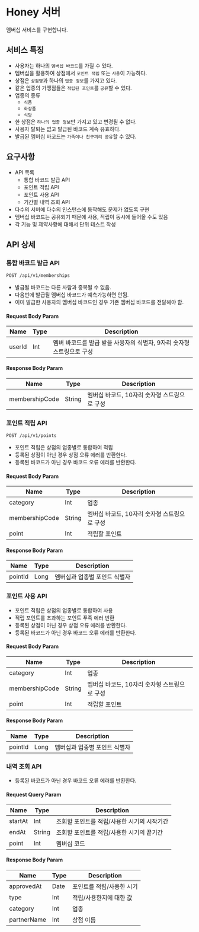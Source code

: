 # Honey 서버

멤버십 서비스를 구현합니다.

## 서비스 특징

- 사용자는 하나의 `멤버십 바코드`를 가질 수 있다.
- 멤버십을 활용하여 상점에서 `포인트 적립` 또는 `사용`이 가능하다.
- 상점은 `상점명`과 하나의 `업종 정보`를 가지고 있다.
- 같은 업종의 가맹점들은 `적립된 포인트`를 `공유`할 수 있다.
- 업종의 종류
    - `식품`
    - `화장품`
    - `식당`
- 한 상점은 `하나의 업종 정보`만 가지고 있고 변경될 수 없다.
- 사용자 탈퇴는 없고 발급된 바코드 계속 유효하다.
- 발급된 멤버십 바코드는 `가족이나 친구끼리 공유`할 수 있다.

## 요구사항

- API 목록
    - 통합 바코드 발급 API
    - 포인트 적립 API
    - 포인트 사용 API
    - 기간별 내역 조회 API
- 다수의 서버에 다수의 인스턴스에 동작해도 문제가 없도록 구현
- 멤버십 바코드는 공유되기 때문에 사용, 적립이 동시에 들어올 수도 있음
- 각 기능 및 제약사항에 대해서 단위 테스트 작성

## API 상세

### 통합 바코드 발급 API

```
POST /api/v1/memberships
```

- 발급될 바코드는 다른 사람과 중복될 수 없음.
- 다음번에 발급될 멤버십 바코드가 예측가능하면 안됨.
- 이미 발급한 사용자의 멤버십 바코드인 경우 기존 멤버십 바코드를 전달해야 함.

#### Request Body Param

| Name   | Type | Description                               | 
|--------|------|-------------------------------------------|
| userId | Int  | 멤버 바코드를 발급 받을 사용자의 식별자, 9자리 숫자형 스트링으로 구성 |

#### Response Body Param

| Name           | Type   | Description                 | 
|----------------|--------|-----------------------------|
| membershipCode | String | 멤버십 바코드, 10자리 숫자형 스트링으로 구성  |

### 포인트 적립 API

```
POST /api/v1/points
```

- 포인트 적립은 상점의 업종별로 통합하여 적립
- 등록된 상점이 아닌 경우 상점 오류 에러를 반환한다.
- 등록된 바코드가 아닌 경우 바코드 오류 에러를 반환한다.

#### Request Body Param

| Name           | Type   | Description                | 
|----------------|--------|----------------------------|
| category         | Int    | 업종                      |
| membershipCode | String | 멤버십 바코드, 10자리 숫자형 스트링으로 구성 |
| point          | Int    | 적립할 포인트                    |

#### Response Body Param

| Name    | Type | Description      |
|---------|------|------------------|
| pointId | Long | 멤버십과 업종별 포인트 식별자 |

### 포인트 사용 API

- 포인트 적립은 상점의 업종별로 통합하여 사용
- 적립 포인트를 초과하는 포인트 푸족 에러 반환
- 등록된 상점이 아닌 경우 상점 오류 에러를 반환한다.
- 등록된 바코드가 아닌 경우 바코드 오류 에러를 반환한다.

#### Request Body Param

| Name           | Type   | Description                        | 
|----------------|--------|------------------------------------|
| category       | Int    | 업종                                |
| membershipCode | String | 멤버십 바코드, 10자리 숫자형 스트링으로 구성  |
| point          | Int    | 적립할 포인트                          |

#### Response Body Param

| Name    | Type | Description      |
|---------|------|------------------|
| pointId | Long | 멤버십과 업종별 포인트 식별자 |

### 내역 조회 API

- 등록된 바코드가 아닌 경우 바코드 오류 에러를 반환한다.

#### Request Query Param

| Name    | Type   | Description              | 
|---------|--------|--------------------------|
| startAt | Int    | 조회할 포인트를 적립/사용한 시기의 시작기간 |
| endAt   | String | 조회할 포인트를 적립/사용한 시기의 끝기간  |
| point   | Int    | 멤버십 코드                   |

#### Response Body Param

| Name        | Type | Description    |
|-------------|------|----------------|
| approvedAt  | Date | 포인트를 적립/사용한 시기 |
| type        | Int  | 적립/사용한지에 대한 값  |
| category    | Int  | 업종             |
| partnerName | Int  | 상점 이름          |
